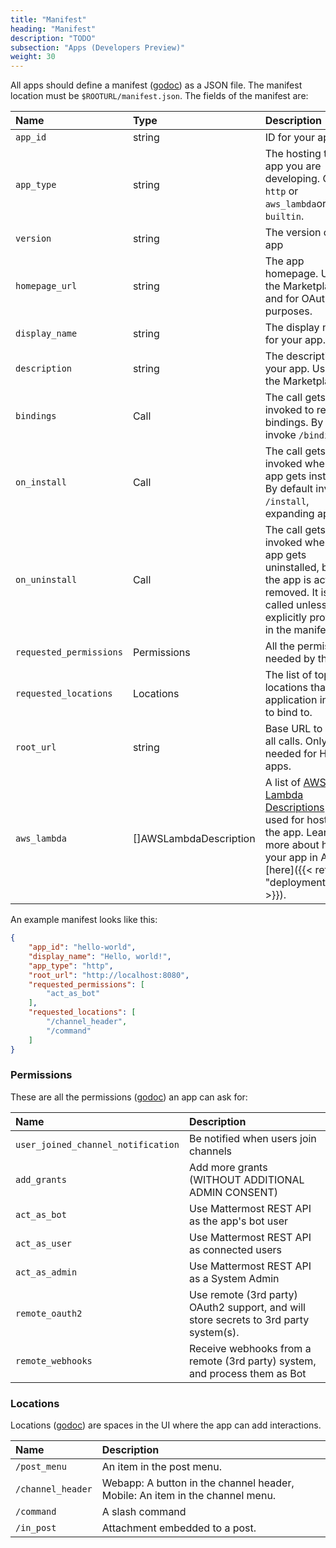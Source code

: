 ```yaml
---
title: "Manifest"
heading: "Manifest"
description: "TODO"
subsection: "Apps (Developers Preview)"
weight: 30
---
```


All apps should define a manifest ([godoc](https://pkg.go.dev/github.com/mattermost/mattermost-plugin-apps/apps#Manifest)) as a JSON file. The manifest location must be `$ROOTURL/manifest.json`. The fields of the manifest are:

| Name                    | Type                   | Description                                                                                                                                                                       |
| :---------------------- | :--------------------- | :-------------------------------------------------------------------------------------------------------------------------------------------------------------------------------- |
| `app_id`                | string                 | ID for your app                                                                                                                                                                   |
| `app_type`              | string                 | The hosting type of app you are developing. Can be `http` or `aws_lambda`or `builtin`.                                                                                            |
| `version`               | string                 | The version of your app                                                                                                                                                           |
| `homepage_url`          | string                 | The app homepage. Used in the Marketplace and for OAuth purposes.                                                                                                                 |
| `display_name`          | string                 | The display name for your app.                                                                                                                                                     |
| `description`           | string                 | The description for your app. Used in the Marketplace.                                                                                                                            |
| `bindings`              | Call                   | The call gets invoked to retrieve bindings. By default invoke `/bindings`.                                                                                                        |
| `on_install`            | Call                   | The call gets invoked when the app gets installed. By default invoke `/install`, expanding app.                                                                                   |
| `on_uninstall`          | Call                   | The call gets invoked when the app gets uninstalled, before the app is actually removed. It is not called unless explicitly provided in the manifest.                             |
| `requested_permissions` | Permissions            | All the permissions needed by the app.                                                                                                                                            |
| `requested_locations`   | Locations              | The list of top-level locations that the application intends to bind to.                                                                                                          |
| `root_url`              | string                 | Base URL to send all calls. Only needed for HTTP apps.                                                                                                                            |
| `aws_lambda`            | []AWSLambdaDescription | A list of [AWS Lambda Descriptions](https://aws.amazon.com/de/lambda/) to be used for hosting the app. Learn more about hosting your app in AWS [here]({{< ref "deployment#AWS" >}}). |

An example manifest looks like this:
```json
{
	"app_id": "hello-world",
    "display_name": "Hello, world!",
	"app_type": "http",
	"root_url": "http://localhost:8080",
	"requested_permissions": [
		"act_as_bot"
	],
	"requested_locations": [
		"/channel_header",
		"/command"
	]
}
```

### Permissions

These are all the permissions ([godoc](https://pkg.go.dev/github.com/mattermost/mattermost-plugin-apps/apps#Permission)) an app can ask for:

| Name                               | Description                                                                           |
| :--------------------------------- | :------------------------------------------------------------------------------------ |
| `user_joined_channel_notification` | Be notified when users join channels                                                  |
| `add_grants`                       | Add more grants (WITHOUT ADDITIONAL ADMIN CONSENT)                                    |
| `act_as_bot`                       | Use Mattermost REST API as the app's bot user                                         |
| `act_as_user`                      | Use Mattermost REST API as connected users                                            |
| `act_as_admin`                     | Use Mattermost REST API as a System Admin                                             |
| `remote_oauth2`                    | Use remote (3rd party) OAuth2 support, and will store secrets to 3rd party system(s). |
| `remote_webhooks`                  | Receive webhooks from a remote (3rd party) system, and process them as Bot            |


### Locations

Locations ([godoc](https://pkg.go.dev/github.com/mattermost/mattermost-plugin-apps/apps#Location)) are spaces in the UI where the app can add interactions.

| Name              | Description                                                                  |
| :---------------- | :--------------------------------------------------------------------------- |
| `/post_menu`      | An item in the post menu.                                                    |
| `/channel_header` | Webapp: A button in the channel header, Mobile: An item in the channel menu. |
| `/command`        | A slash command                                                              |
| `/in_post`        | Attachment embedded to a post.                                               |
